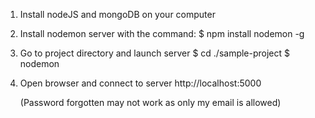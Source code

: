 1. Install nodeJS and mongoDB on your computer

2. Install nodemon server with the command:
	$ npm install nodemon -g
	
3. Go to project directory and launch server
	$ cd ./sample-project
	$ nodemon

4. Open browser and connect to server
	http://localhost:5000
	
	(Password forgotten may not work as only my email is allowed)